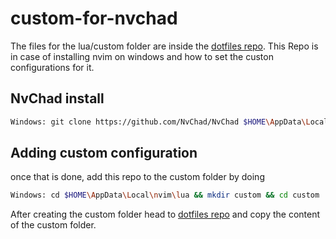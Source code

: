 # custom-for-nvchad
The files for the lua/custom folder are inside the [dotfiles repo](https://github.com/theweak1/dotfiles). This Repo is in case of installing nvim on windows and how to set the custon configurations for it.

## NvChad install
```bash
Windows: git clone https://github.com/NvChad/NvChad $HOME\AppData\Local\nvim --depth 1 && nvim
```
## Adding custom configuration
once that is done, add this repo to the custom folder by doing
``` bash
Windows: cd $HOME\AppData\Local\nvim\lua && mkdir custom && cd custom
```
After creating the custom folder head to [dotfiles repo](https://github.com/theweak1/dotfiles) and copy the content of the custom folder.
